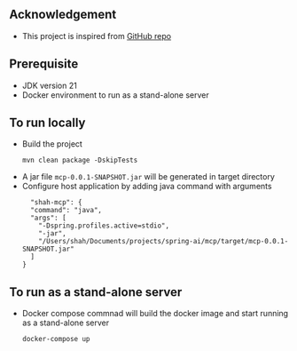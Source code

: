 ## Acknowledgement
- This project is inspired from [GitHub repo](https://github.com/spring-projects/spring-ai-examples/tree/main/model-context-protocol/)

## Prerequisite
- JDK version 21
- Docker environment to run as a stand-alone server

## To run locally
- Build the project
  ```
  mvn clean package -DskipTests
  ```
- A jar file `mcp-0.0.1-SNAPSHOT.jar` will be generated in target directory
- Configure host application by adding java command with arguments
  ```
    "shah-mcp": {
    "command": "java",
    "args": [
      "-Dspring.profiles.active=stdio",
      "-jar",
      "/Users/shah/Documents/projects/spring-ai/mcp/target/mcp-0.0.1-SNAPSHOT.jar"
    ]
  }
  ```

## To run as a stand-alone server
- Docker compose commnad will build the docker image and start running as a stand-alone server
  ```
  docker-compose up
  ```
